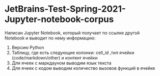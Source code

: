 # JetBrains-Test-Spring-2021-Jupyter-notebook-corpus

Написан Jupyter Notebook, который получает по ссылке другой Notebook и выводит по нему информацию:
1. Версию Python
2. Таблицу, где есть следующие колонки: cell_id ,тип ячейки (code/markdown/other) и контент ячейки
3. Для ячеек с маркдауном выводим язык текста
4. Для ячеек с кодом выводим количество вызовов функций в ячейке
